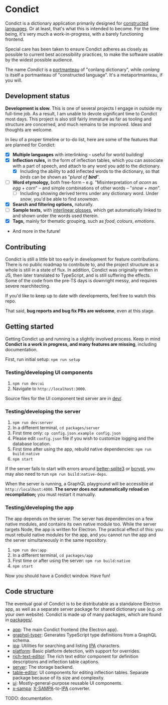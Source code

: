 # Condict

Condict is a dictionary application primarily designed for [constructed languages][conlang]. Or at least, that's what this is intended to become. For the time being, it's very much a work-in-progress, with a barely functioning frontend.

Special care has been taken to ensure Condict adheres as closely as possible to current best accessibility practices, to make the software usable by the widest possible audience.

The name _Condict_ is a [portmanteau][] of "conlang dictionary", while _conlang_ is itself a portmanteau of "constructed language". It's a metaportmanteau, if you will.

## Development status

**Development is slow.** This is one of several projects I engage in outside my full-time job. As a result, I am unable to devote significant time to Condict most days. This project is also still fairly immature as far as tooling and structure are concerned, and much remains to be improved. Ideas and thoughts are welcome.

In lieu of a proper timeline or to-do list, here are some of the features that are planned for Condict:

* [x] **Multiple languages** with interlinking – useful for world building!
* [x] **Inflection rules,** in the form of inflection tables, which you can associate with a part of speech, and attach to any word you add to the dictionary.
  - [x] Including the ability to add inflected words to the dictionary, so that _birds_ can be shown as "_plural of **bird**_".
* [ ] **Word etymology,** both free-form – e.g. "Misinterpretation of _acorn_ as _egg_ + _corn_" – and simple combinations of other words – "_snow_ + _man_".
  - [ ] Including showing derived terms under any dictionary word. Under _snow_, you'd be able to find _snowman_.
* [x] **Search and filtering options,** naturally.
* [ ] **Sample texts,** with [interlinear glosses][interlinear], which get automatically linked to and shown under the words used therein.
* [x] **Tags,** mainly for thematic grouping, such as _food_, _colours_, _emotions_.
* And more in the future!

[conlang]: https://en.wikipedia.org/wiki/Constructed_language
[interlinear]: https://en.wikipedia.org/wiki/Interlinear_gloss
[portmanteau]: https://en.wikipedia.org/wiki/Portmanteau

## Contributing

Condict is still a little bit too early in development for feature contributions. There is no public roadmap to contribute to, and the project structure as a whole is still in a state of flux. In addition, Condict was originally written in JS, then later translated to TypeScript, and is still suffering the effects. Some of the code from the pre-TS days is downright messy, and requires severe rearchitecting.

If you'd like to keep up to date with developments, feel free to watch this repo.

That said, **bug reports and bug fix PRs are welcome**, even at this stage.

## Getting started

Getting Condict up and running is a slightly involved process. Keep in mind **Condict is a work in progress, and many features are missing**, including documentation.

First, run initial setup: `npm run setup`

### Testing/developing UI components

1. `npm run dev:ui`
2. Navigate to `http://localhost:3000`.

Source files for the UI component test server are in [dev/](./dev).

### Testing/developing the server

1. `npm run dev:server`
2. In a different terminal, `cd packages/server`
3. First time only: `cp config.json.example config.json`
4. Please edit `config.json` file if you wish to customize logging and the database location.
5. First time after using the app, rebuild native dependencies: `npm run build:native`
6. `npm start`

If the server fails to start with errors around [better-sqlite3][] or [bcrypt][], you may also need to run `npm run build:native-deps`.

When the server is running, a GraphQL playground will be accessible at `http://localhost:4000`. **The server does _not_ automatically reload on recompilation;** you must restart it manually.

### Testing/developing the app

The app depends on the server. The server has dependencies on a few native modules, and contains its own native module too. While the server targets Node, the app is written for Electron. The practical effect of this: you must rebuild native modules for the app, and you cannot run the app and the server simultaneously in the same repository.

1. `npm run dev:app`
2. In a different terminal, `cd packages/app`
3. First time or after using the server: `npm run build:native`
4. `npm start`

Now you should have a Condict window. Have fun!

[lerna]: https://lerna.js.org/
[styled-components]: https://styled-components.com/
[better-sqlite3]: https://www.npmjs.com/package/better-sqlite3
[bcrypt]: https://www.npmjs.com/package/bcrypt

## Code structure

The eventual goal of Condict is to be distributable as a standalone Electron app, as well as a separate server package for shared dictionary use (e.g. on your own website). Condict is made up of many packages, which are found in [packages/](./packages).

* [app](./packages/app): The main Condict frontend (the Electron app).
* [graphql-typer](./packages/graphql-typer): Generates TypeScript type definitions from a GraphQL schema.
* [ipa](./packages/ipa): Utilities for searching and listing [IPA][] characters.
* [platform](./packages/platform): Basic platform detection, with support for overrides.
* [rich-text-editor](./packages/rich-text-editor): The rich text editor component for definition descriptions and inflection table captions.
* [server](./packages/server): The storage backend.
* [table-editor](./packages/table-editor): UI components for editing inflection tables. Separate package because of its size and complexity.
* [ui](./packages/ui): Mostly-general-purpose reusable UI components.
* [x-sampa](./packages/x-sampa): [X-SAMPA][xsampa]-to-[IPA][] converter.

TODO: documentation.

[ipa]: https://en.wikipedia.org/wiki/International_Phonetic_Alphabet
[xsampa]: https://en.wikipedia.org/wiki/X-SAMPA
